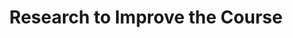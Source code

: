 ---
title: Research to Improve the Course
nav_order: 14
parent: Syllabus
is_anchor_child: true
anchor_url: research
---
